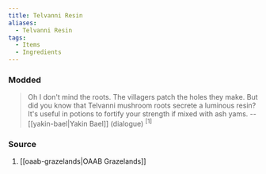 ```yaml
---
title: Telvanni Resin
aliases:
  - Telvanni Resin
tags:
  - Items
  - Ingredients
---
```

### Modded
> Oh I don't mind the roots. The villagers patch the holes they make. But did you know that Telvanni mushroom roots secrete a luminous resin? It's useful in potions to fortify your strength if mixed with ash yams.
> -- [[yakin-bael|Yakin Bael]] (dialogue) <sup>[1]</sup>
### Source
1. [[oaab-grazelands|OAAB Grazelands]]
